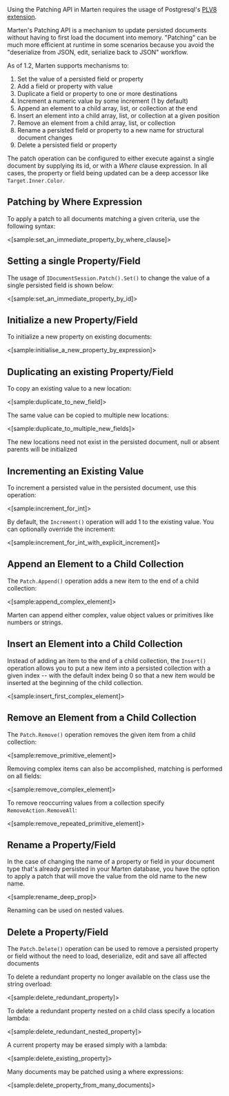 <!--Title:The Patching API-->

<div class="alert alert-info">
Using the Patching API in Marten requires the usage of Postgresql's <a href="https://github.com/plv8/plv8">PLV8 extension</a>.
</div>

Marten's Patching API is a mechanism to update persisted documents without having to first load the document into memory.
"Patching" can be much more efficient at runtime in some scenarios because you avoid the "deserialize from JSON, edit, serialize
back to JSON" workflow.

As of 1.2, Marten supports mechanisms to:

1. Set the value of a persisted field or property
1. Add a field or property with value
1. Duplicate a field or property to one or more destinations
1. Increment a numeric value by some increment (1 by default)
1. Append an element to a child array, list, or collection at the end
1. Insert an element into a child array, list, or collection at a given position
1. Remove an element from a child array, list, or collection
1. Rename a persisted field or property to a new name for structural document changes
1. Delete a persisted field or property

The patch operation can be configured to either execute against a single document by supplying its id, or with a _Where_ clause expression.
In all cases, the property or field being updated can be a deep accessor like `Target.Inner.Color`.

## Patching by Where Expression

To apply a patch to all documents matching a given criteria, use the following syntax:

<[sample:set_an_immediate_property_by_where_clause]>

## Setting a single Property/Field

The usage of `IDocumentSession.Patch().Set()` to change the value of a single persisted field is
shown below:

<[sample:set_an_immediate_property_by_id]>

## Initialize a new Property/Field

To initialize a new property on existing documents:

<[sample:initialise_a_new_property_by_expression]>

## Duplicating an existing Property/Field

To copy an existing value to a new location:

<[sample:duplicate_to_new_field]>

The same value can be copied to multiple new locations:

<[sample:duplicate_to_multiple_new_fields]>

The new locations need not exist in the persisted document, null or absent parents will be initialized

## Incrementing an Existing Value

To increment a persisted value in the persisted document, use this operation:

<[sample:increment_for_int]>

By default, the `Increment()` operation will add 1 to the existing value. You can optionally override the increment:

<[sample:increment_for_int_with_explicit_increment]>

## Append an Element to a Child Collection

The `Patch.Append()` operation adds a new item to the end of a child collection:

<[sample:append_complex_element]>

Marten can append either complex, value object values or primitives like numbers or strings.

## Insert an Element into a Child Collection

Instead of adding an item to the end of a child collection, the `Insert()` operation allows you
to put a new item into a persisted collection with a given index -- with the default index
being 0 so that a new item would be inserted at the beginning of the child collection.

<[sample:insert_first_complex_element]>

## Remove an Element from a Child Collection

The `Patch.Remove()` operation removes the given item from a child collection:

<[sample:remove_primitive_element]>

Removing complex items can also be accomplished, matching is performed on all fields:

<[sample:remove_complex_element]>

To remove reoccurring values from a collection specify `RemoveAction.RemoveAll`:

<[sample:remove_repeated_primitive_element]>

## Rename a Property/Field

In the case of changing the name of a property or field in your document type that's already persisted
in your Marten database, you have the option to apply a patch that will move the value from the
old name to the new name.

<[sample:rename_deep_prop]>

Renaming can be used on nested values.

## Delete a Property/Field

The `Patch.Delete()` operation can be used to remove a persisted property or field without the need
to load, deserialize, edit and save all affected documents

To delete a redundant property no longer available on the class use the string overload:

<[sample:delete_redundant_property]>

To delete a redundant property nested on a child class specify a location lambda:

<[sample:delete_redundant_nested_property]>

A current property may be erased simply with a lambda:

<[sample:delete_existing_property]>

Many documents may be patched using a where expressions:

<[sample:delete_property_from_many_documents]>
